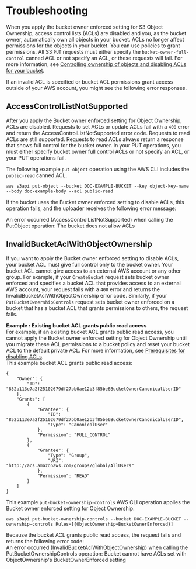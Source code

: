 # Troubleshooting<a name="object-ownership-error-responses"></a>

When you apply the bucket owner enforced setting for S3 Object Ownership, access control lists \(ACLs\) are disabled and you, as the bucket owner, automatically own all objects in your bucket\. ACLs no longer affect permissions for the objects in your bucket\. You can use policies to grant permissions\. All S3 `PUT` requests must either specify the `bucket-owner-full-control` canned ACL or not specify an ACL, or these requests will fail\. For more information, see [Controlling ownership of objects and disabling ACLs for your bucket](about-object-ownership.md)\.

If an invalid ACL is specified or bucket ACL permissions grant access outside of your AWS account, you might see the following error responses\.

## AccessControlListNotSupported<a name="object-ownership-error-responses-acl-not-supported"></a>

After you apply the Bucket owner enforced setting for Object Ownership, ACLs are disabled\. Requests to set ACLs or update ACLs fail with a `400` error and return the AccessControlListNotSupported error code\. Requests to read ACLs are still supported\. Requests to read ACLs always return a response that shows full control for the bucket owner\. In your PUT operations, you must either specify bucket owner full control ACLs or not specify an ACL, or your PUT operations fail\. 

The following example `put-object` operation using the AWS CLI includes the `public-read` canned ACL\. 

```
aws s3api put-object --bucket DOC-EXAMPLE-BUCKET --key object-key-name --body doc-example-body --acl public-read
```

If the bucket uses the Bucket owner enforced setting to disable ACLs, this operation fails, and the uploader receives the following error message:

An error occurred \(AccessControlListNotSupported\) when calling the PutObject operation: The bucket does not allow ACLs

## InvalidBucketAclWithObjectOwnership<a name="object-ownership-error-responses-invalid-acl"></a>

If you want to apply the Bucket owner enforced setting to disable ACLs, your bucket ACL must give full control only to the bucket owner\. Your bucket ACL cannot give access to an external AWS account or any other group\. For example, if your `CreateBucket` request sets bucket owner enforced and specifies a bucket ACL that provides access to an external AWS account, your request fails with a `400` error and returns the InvalidBucketAclWithObjectOwnership error code\. Similarly, if your `PutBucketOwnershipControls` request sets bucket owner enforced on a bucket that has a bucket ACL that grants permissions to others, the request fails\.

**Example : Existing bucket ACL grants public read access**  
For example, if an existing bucket ACL grants public read access, you cannot apply the Bucket owner enforced setting for Object Ownership until you migrate these ACL permissions to a bucket policy and reset your bucket ACL to the default private ACL\. For more information, see [Prerequisites for disabling ACLs](object-ownership-migrating-acls-prerequisites.md)\.  
This example bucket ACL grants public read access:  

```
{
    "Owner": {
        "ID": "852b113e7a2f25102679df27bb0ae12b3f85be6BucketOwnerCanonicalUserID"
    },
    "Grants": [
        {
            "Grantee": {
                "ID": "852b113e7a2f25102679df27bb0ae12b3f85be6BucketOwnerCanonicalUserID",
                "Type": "CanonicalUser"
            },
            "Permission": "FULL_CONTROL"
        },
        {
            "Grantee": {
                "Type": "Group",
                "URI": "http://acs.amazonaws.com/groups/global/AllUsers"
            },
            "Permission": "READ"
        }
    ]
}
```
This example `put-bucket-ownership-controls` AWS CLI operation applies the Bucket owner enforced setting for Object Ownership:  

```
aws s3api put-bucket-ownership-controls --bucket DOC-EXAMPLE-BUCKET --ownership-controls Rules=[{ObjectOwnership=BucketOwnerEnforced}]
```
Because the bucket ACL grants public read access, the request fails and returns the following error code:  
An error occurred \(InvalidBucketAclWithObjectOwnership\) when calling the PutBucketOwnershipControls operation: Bucket cannot have ACLs set with ObjectOwnership's BucketOwnerEnforced setting 